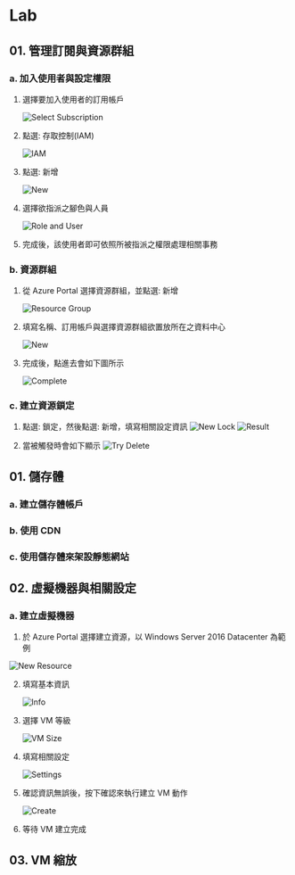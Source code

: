 # Lab

## 01. 管理訂閱與資源群組

### a. 加入使用者與設定權限

1. 選擇要加入使用者的訂用帳戶

    ![Select Subscription](https://i.imgur.com/LOr4rHw.png)

2. 點選: 存取控制(IAM)

    ![IAM](https://i.imgur.com/ezGCMvR.png)

3.  點選: 新增

    ![New](https://i.imgur.com/JVjIMDn.png)

4.  選擇欲指派之腳色與人員

    ![Role and User](https://i.imgur.com/cVOWI9D.png)

5. 完成後，該使用者即可依照所被指派之權限處理相關事務

### b. 資源群組

1. 從 Azure Portal 選擇資源群組，並點選: 新增

    ![Resource Group](https://i.imgur.com/iFR4ov2.png)

2.  填寫名稱、訂用帳戶與選擇資源群組欲置放所在之資料中心

    ![New](https://i.imgur.com/mxzMEW4.png)

3.  完成後，點進去會如下圖所示

     ![Complete](https://i.imgur.com/l5SRMjQ.png) 

### c. 建立資源鎖定

1. 點選: 鎖定，然後點選: 新增，填寫相關設定資訊
    ![New Lock](https://i.imgur.com/WPabqDY.png)
    ![Result](https://i.imgur.com/JbGYBrf.png)

2. 當被觸發時會如下顯示
    ![Try Delete](https://i.imgur.com/tgR98B4.png)

## 01. 儲存體

### a. 建立儲存體帳戶

### b. 使用 CDN

### c. 使用儲存體來架設靜態網站

## 02. 虛擬機器與相關設定

### a. 建立虛擬機器

1. 於 Azure Portal 選擇建立資源，以 Windows Server 2016 Datacenter 為範例

![New Resource](https://i.imgur.com/Od2IusO.png)

2. 填寫基本資訊

    ![Info](https://i.imgur.com/9xmouZt.png)

3. 選擇 VM 等級

    ![VM Size](https://i.imgur.com/XghCv36.png)

4. 填寫相關設定

    ![Settings](https://i.imgur.com/ZYO71dL.png)

5. 確認資訊無誤後，按下確認來執行建立 VM 動作

    ![Create](https://i.imgur.com/w6woCp0.png)

6. 等待 VM 建立完成

## 03. VM 縮放




